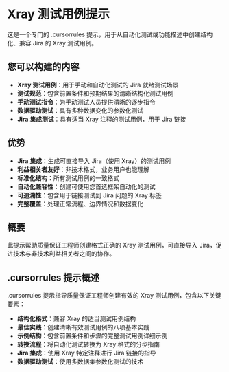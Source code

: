 # Xray 测试用例提示

这是一个专门的 .cursorrules 提示，用于从自动化测试或功能描述中创建结构化、兼容 Jira 的 Xray 测试用例。

## 您可以构建的内容

- **Xray 测试用例**：用于手动和自动化测试的 Jira 就绪测试场景
- **测试规范**：包含前置条件和预期结果的清晰结构化测试用例
- **手动测试指令**：为手动测试人员提供清晰的逐步指令
- **数据驱动测试**：具有多种数据变化的参数化测试
- **Jira 集成测试**：具有适当 Xray 注释的测试用例，用于 Jira 链接

## 优势

- **Jira 集成**：生成可直接导入 Jira（使用 Xray）的测试用例
- **利益相关者友好**：非技术格式，业务用户也能理解
- **标准化结构**：所有测试用例的一致格式
- **自动化兼容性**：创建可使用您首选框架自动化的测试
- **可追溯性**：包含用于链接测试到 Jira 问题的 Xray 标签
- **完整覆盖**：处理正常流程、边界情况和数据变化

## 概要

此提示帮助质量保证工程师创建格式正确的 Xray 测试用例，可直接导入 Jira，促进技术与非技术利益相关者之间的协作。

## .cursorrules 提示概述

.cursorrules 提示指导质量保证工程师创建有效的 Xray 测试用例，包含以下关键要素：

- **结构化格式**：兼容 Xray 的适当测试用例结构
- **最佳实践**：创建清晰有效测试用例的八项基本实践
- **示例结构**：包含前置条件和步骤的完整测试用例详细示例
- **转换流程**：将自动化测试转换为 Xray 格式的分步指南
- **Jira 集成**：使用 Xray 特定注释进行 Jira 链接的指导
- **数据驱动测试**：使用多数据集参数化测试的技术
